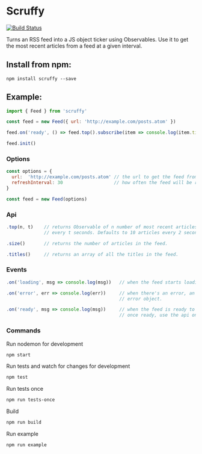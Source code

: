 # Scruffy
[![Build Status](https://travis-ci.org/iangregson/scruffy.svg?branch=master)](https://travis-ci.org/iangregson/scruffy)

Turns an RSS feed into a JS object ticker using Observables.
Use it to get the most recent articles from a feed at a given interval.


## Install from npm:

`npm install scruffy --save`

## Example:

```javascript
import { Feed } from 'scruffy'

const feed = new Feed({ url: 'http://example.com/posts.atom' })

feed.on('ready', () => feed.top().subscribe(item => console.log(item.title)))

feed.init()
```

### Options

```javascript
const options = {
  url:  'http://example.com/posts.atom' // the url to get the feed from (atom / rss xml).
  refreshInterval: 30                   // how often the feed will be refreshed in seconds (defaults to 5).
}

const feed = new Feed(options)


```

### Api

```javascript
.top(n, t)    // returns Observable of n number of most recent articles in the feed, emitting one 
              // every t seconds. Defaults to 10 articles every 2 seconds.

.size()       // returns the number of articles in the feed.

.titles()     // returns an array of all the titles in the feed.
```

### Events

```javascript
.on('loading', msg => console.log(msg))   // when the feed starts loading, a message is emitted.

.on('error', err => console.log(err))     // when there's an error, an event is emitted with the 
                                          // error object.

.on('ready', msg => console.log(msg))     // when the feed is ready to use, a message is emitted.
                                          // once ready, use the api on your feed object.
```

### Commands

Run nodemon for development
```sh
npm start
```

Run tests and watch for changes for development
```sh
npm test
```

Run tests once
```sh
npm run tests-once
```

Build
```sh
npm run build
```

Run example
```sh
npm run example
```
